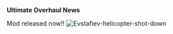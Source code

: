 **Ultimate Overhaul News**


Mod released now!!
![Evstafiev-helicopter-shot-down](https://user-images.githubusercontent.com/102969818/161549834-b247d57d-ce00-4a34-9907-dcceffa16630.jpg)

